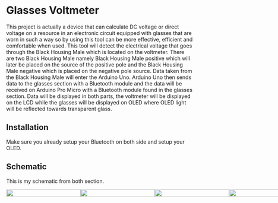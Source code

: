 # Glasses Voltmeter
This project is actually a device that can calculate DC voltage or direct voltage on a resource in an electronic circuit equipped with glasses that are worn in such a way so by using this tool can be more effective, efficient and comfortable when used. This tool will detect the electrical voltage that goes through the Black Housing Male which is located on the voltmeter. There are two Black Housing Male namely Black Housing Male positive which will later be placed on the source of the positive pole and the Black Housing Male negative which is placed on the negative pole source. Data taken from the Black Housing Male will enter the Arduino Uno. Arduino Uno then sends data to the glasses section with a Bluetooth module and the data will be received on Arduino Pro Micro with a Bluetooth module found in the glasses section. Data will be displayed in both parts, the voltmeter will be displayed on the LCD while the glasses will be displayed on OLED where OLED light will be reflected towards transparent glass.


## Installation
Make sure you already setup your Bluetooth on both side and setup your OLED.


## Schematic
This is my schematic from both section.

<div style="display:flex;flex-flow:row-wrap;">

<img src="https://res.cloudinary.com/palsuasli/image/upload/v1563336972/Project/VoltmeterGlasses/sketsa_voltmeter_schem.jpg" width="200" height="100%"/>

<img src="https://res.cloudinary.com/palsuasli/image/upload/v1563336977/Project/VoltmeterGlasses/sketsa_voltmeter_bb.jpg" width="200" height="100%"/>

<img src="https://res.cloudinary.com/palsuasli/image/upload/v1563336971/Project/VoltmeterGlasses/sketsa_glasses_schem.jpg" width="200" height="100%"/>

<img src="https://res.cloudinary.com/palsuasli/image/upload/v1563336973/Project/VoltmeterGlasses/sketsa_glasses_bb.jpg" width="200" height="100%"/>